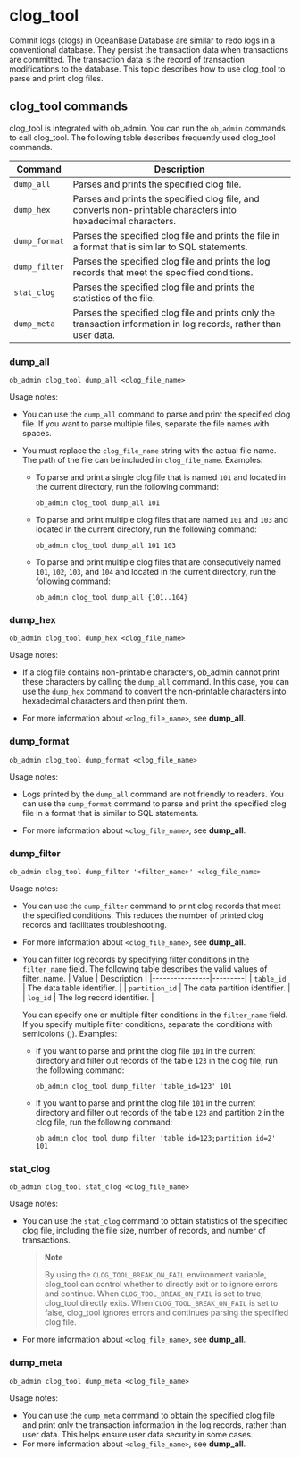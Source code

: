 # clog_tool

Commit logs (clogs) in OceanBase Database are similar to redo logs in a conventional database. They persist the transaction data when transactions are committed. The transaction data is the record of transaction modifications to the database. This topic describes how to use clog_tool to parse and print clog files.

## clog_tool commands

clog_tool is integrated with ob_admin. You can run the `ob_admin` commands to call clog_tool.
The following table describes frequently used clog_tool commands.

| Command | Description |
|---------------|----------------------------------------|
| `dump_all` | Parses and prints the specified clog file.  |
| `dump_hex` | Parses and prints the specified clog file, and converts non-printable characters into hexadecimal characters.  |
| `dump_format` | Parses the specified clog file and prints the file in a format that is similar to SQL statements.  |
| `dump_filter` | Parses the specified clog file and prints the log records that meet the specified conditions.  |
| `stat_clog` | Parses the specified clog file and prints the statistics of the file.  |
| `dump_meta` | Parses the specified clog file and prints only the transaction information in log records, rather than user data.  |

### dump_all

```Shell
ob_admin clog_tool dump_all <clog_file_name>
```

Usage notes:

* You can use the `dump_all` command to parse and print the specified clog file. If you want to parse multiple files, separate the file names with spaces.

* You must replace the `clog_file_name` string with the actual file name. The path of the file can be included in `clog_file_name`. Examples:

   * To parse and print a single clog file that is named `101` and located in the current directory, run the following command:

      ```Shell
      ob_admin clog_tool dump_all 101
      ```

   * To parse and print multiple clog files that are named `101` and `103` and located in the current directory, run the following command:

      ```Shell
      ob_admin clog_tool dump_all 101 103
      ```

   * To parse and print multiple clog files that are consecutively named `101`, `102`, `103`, and `104` and located in the current directory, run the following command:

      ```Shell
      ob_admin clog_tool dump_all {101..104}
      ```

### dump_hex

```Shell
ob_admin clog_tool dump_hex <clog_file_name>
```

Usage notes:

* If a clog file contains non-printable characters, ob_admin cannot print these characters by calling the `dump_all` command. In this case, you can use the `dump_hex` command to convert the non-printable characters into hexadecimal characters and then print them.

* For more information about `<clog_file_name>`, see **dump_all**.

### dump_format

```Shell
ob_admin clog_tool dump_format <clog_file_name>
```

Usage notes:

* Logs printed by the `dump_all` command are not friendly to readers. You can use the `dump_format` command to parse and print the specified clog file in a format that is similar to SQL statements.

* For more information about `<clog_file_name>`, see **dump_all**.

### dump_filter

```Shell
ob_admin clog_tool dump_filter '<filter_name>' <clog_file_name>
```

Usage notes:

* You can use the `dump_filter` command to print clog records that meet the specified conditions. This reduces the number of printed clog records and facilitates troubleshooting.

* For more information about `<clog_file_name>`, see **dump_all**.

* You can filter log records by specifying filter conditions in the `filter_name` field. The following table describes the valid values of filter_name.
   |     Value     |   Description    |
   |----------------|---------|
   | `table_id`     | The data table identifier.  |
   | `partition_id` | The data partition identifier. |
   | `log_id`       | The log record identifier. |

   You can specify one or multiple filter conditions in the `filter_name` field. If you specify multiple filter conditions, separate the conditions with semicolons (<span>;</span>). Examples:
   * If you want to parse and print the clog file `101` in the current directory and filter out records of the table `123` in the clog file, run the following command:

      ```Shell
      ob_admin clog_tool dump_filter 'table_id=123' 101
      ```

   * If you want to parse and print the clog file `101` in the current directory and filter out records of the table ``123`` and partition ``2`` in the clog file, run the following command:

      ```Shell
      ob_admin clog_tool dump_filter 'table_id=123;partition_id=2' 101
      ```

### stat_clog

```Shell
ob_admin clog_tool stat_clog <clog_file_name>
```

Usage notes:

* You can use the `stat_clog` command to obtain statistics of the specified clog file, including the file size, number of records, and number of transactions.
   > **Note**
   >
   > By using the `CLOG_TOOL_BREAK_ON_FAIL` environment variable, clog_tool can control whether to directly exit or to ignore errors and continue. When `CLOG_TOOL_BREAK_ON_FAIL` is set to true, clog_tool directly exits. When `CLOG_TOOL_BREAK_ON_FAIL` is set to false, clog_tool ignores errors and continues parsing the specified clog file.

* For more information about `<clog_file_name>`, see **dump_all**.

### dump_meta

```Shell
ob_admin clog_tool dump_meta <clog_file_name>
```

Usage notes:

* You can use the `dump_meta` command to obtain the specified clog file and print only the transaction information in the log records, rather than user data. This helps ensure user data security in some cases.
* For more information about `<clog_file_name>`, see **dump_all**.

